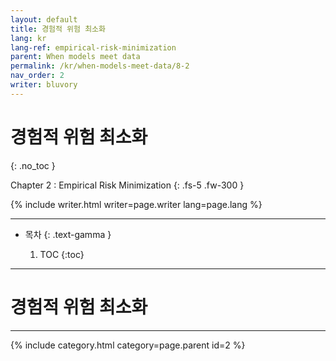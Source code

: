```yaml
---
layout: default
title: 경험적 위험 최소화
lang: kr
lang-ref: empirical-risk-minimization
parent: When models meet data
permalink: /kr/when-models-meet-data/8-2
nav_order: 2
writer: bluvory
---
```


# 경험적 위험 최소화
{: .no_toc }


Chapter 2 : Empirical Risk Minimization
{: .fs-5 .fw-300 }


{% include writer.html writer=page.writer lang=page.lang %}

---

- 목차
    {: .text-gamma }

    1. TOC
    {:toc}

---

# 경험적 위험 최소화

---

{% include category.html category=page.parent id=2 %}

